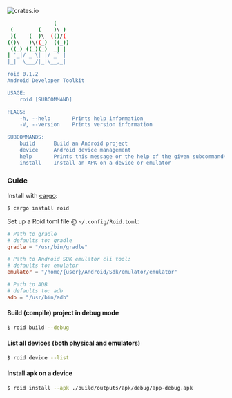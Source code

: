 ![crates.io](https://img.shields.io/crates/v/roid "crates.io")

``` bash
               (
 (        (    )\ )
 )(    (  )\  (()/(
(()\   )\((_)  ((_))
 ((_) ((_)(_)  _| |
| '_|/ _ \| |/ _` |
|_|  \___/|_|\__,_|

roid 0.1.2
Android Developer Toolkit

USAGE:
    roid [SUBCOMMAND]

FLAGS:
    -h, --help       Prints help information
    -V, --version    Prints version information

SUBCOMMANDS:
    build      Build an Android project
    device     Android device management
    help       Prints this message or the help of the given subcommand(s)
    install    Install an APK on a device or emulator
```

### Guide

Install with [cargo](https://github.com/rust-lang/cargo):

``` bash
$ cargo install roid
```

Set up a Roid.toml file @ `~/.config/Roid.toml`:

``` toml
# Path to gradle
# defaults to: gradle
gradle = "/usr/bin/gradle"

# Path to Android SDK emulator cli tool: 
# defaults to: emulator
emulator = "/home/{user}/Android/Sdk/emulator/emulator"

# Path to ADB
# defaults to: adb
adb = "/usr/bin/adb"
```

#### Build (compile) project in debug mode

``` bash
$ roid build --debug
```

#### List all devices (both physical and emulators)

``` bash
$ roid device --list
```

#### Install apk on a device

``` bash
$ roid install --apk ./build/outputs/apk/debug/app-debug.apk
```
